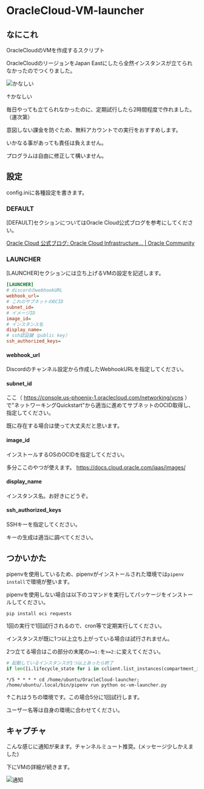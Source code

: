 # OracleCloud-VM-launcher

## なにこれ

OracleCloudのVMを作成するスクリプト

OracleCloudのリージョンをJapan Eastにしたら全然インスタンスが立てられなかったのでつくりました。

![かなしい](https://i.imgur.com/rxdvZbM.png)

↑かなしい

毎日やっても立てられなかったのに、定期試行したら2時間程度で作れました。（運次第）

意図しない課金を防ぐため、無料アカウントでの実行をおすすめします。

いかなる事があっても責任は負えません。

プログラムは自由に修正して構いません。

## 設定

config.iniに各種設定を書きます。

### DEFAULT

[DEFAULT]セクションについてはOracle Cloud公式ブログを参考にしてください。

[Oracle Cloud 公式ブログ: Oracle Cloud Infrastructure... | Oracle Community](https://community.oracle.com/groups/oracle-cloud-japan-blog/blog/2019/02/21/oci%E3%82%AF%E3%82%A4%E3%83%83%E3%82%AF%E3%82%B9%E3%82%BF%E3%83%BC%E3%83%88-python-sdk%E3%82%92%E4%BD%BF%E3%81%A3%E3%81%A6%E3%81%BF%E3%82%8B)

### LAUNCHER

[LAUNCHER]セクションには立ち上げるVMの設定を記述します。

```ini
[LAUNCHER]
# discordのwebhookURL
webhook_url=
# これのサブネットのOCID
subnet_id=
# イメージID
image_id=
# インスタンス名
display_name=
# ssh認証鍵（public key）
ssh_authorized_keys=
```

#### webhook_url

Discordのチャンネル設定から作成したWebhookURLを指定してください。

#### subnet_id

ここ（ https://console.us-phoenix-1.oraclecloud.com/networking/vcns ）で"ネットワーキングQuickstart"から適当に進めてサブネットのOCID取得し、指定してください。

既に存在する場合は使って大丈夫だと思います。

#### image_id

インストールするOSのOCIDを指定してください。

多分ここのやつが使えます。
https://docs.cloud.oracle.com/iaas/images/

#### display_name

インスタンス名。お好きにどうぞ。

#### ssh_authorized_keys

SSHキーを指定してください。

キーの生成は適当に調べてください。

## つかいかた

pipenvを使用しているため、pipenvがインストールされた環境では`pipenv install`で環境が整います。

pipenvを使用しない場合は以下のコマンドを実行してパッケージをインストールしてください。

```
pip install oci requests
```

1回の実行で1回試行されるので、cron等で定期実行してください。

インスタンスが既に1つ以上立ち上がっている場合は試行されません。

2つ立てる場合はこの部分の末尾の`>=1:`を`>=2:`に変えてください。
```python
# 起動しているインスタンスが1つ以上あったら終了
if len([i.lifecycle_state for i in cclient.list_instances(compartment_id).data if i.lifecycle_state!="TERMINATED"])>=1:
```

```cron
*/5 * * * * cd /home/ubuntu/OracleCloud-launcher; /home/ubuntu/.local/bin/pipenv run python oc-vm-launcher.py
```

↑これはうちの環境です。この場合5分に1回試行します。

ユーザー名等は自身の環境に合わせてください。

## キャプチャ

こんな感じに通知が来ます。チャンネルミュート推奨。(メッセージ少しかえました)

下にVMの詳細が続きます。

![通知](https://i.imgur.com/FMPGH3t.png)
